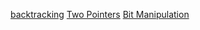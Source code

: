 [backtracking](https://discuss.leetcode.com/topic/46161/a-general-approach-to-backtracking-questions-in-java-subsets-permutations-combination-sum-palindrome-partitioning)
[Two Pointers](https://leetcode.com/problems/trapping-rain-water/solution/)
[Bit Manipulation](https://discuss.leetcode.com/topic/50315/a-summary-how-to-use-bit-manipulation-to-solve-problems-easily-and-efficiently/2)